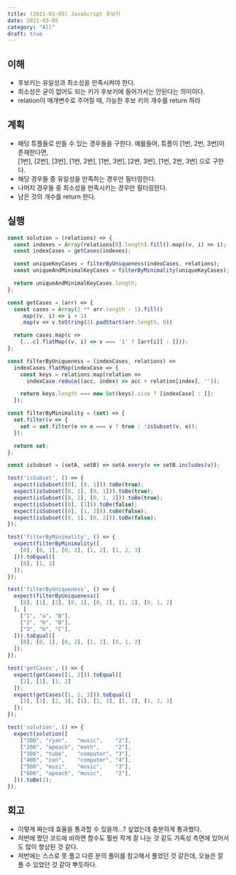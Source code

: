```yaml
---
title: (2021-03-05) JavaScript 후보키
date: 2021-03-05
category: "All"
draft: true
---
```


## 이해

- 후보키는 유일성과 최소성을 만족시켜야 한다.
- 최소성은 굳이 없어도 되는 키가 후보키에 들어가서는 안된다는 의미이다.
- relation이 매개변수로 주어질 때, 가능한 후보 키의 개수를 return 하라

## 계획

- 해당 튜플들로 만들 수 있는 경우들을 구한다. 예를들어, 튜플이 [1번, 2번, 3번]이 존재한다면,  
  [1번], [2번], [3번], [1번, 2번], [1번, 3번], [2번, 3번], [1번, 2번, 3번] 으로 구한다.
- 해당 경우들 중 유일성을 만족하는 경우만 필터링한다.
- 나머지 경우들 중 최소성을 만족시키는 경우만 필터링한다.
- 남은 것의 개수를 return 한다.

## 실행

```js
const solution = (relations) => {
  const indexes = Array(relations[0].length).fill().map((v, i) => i);
  const indexCases = getCases(indexes);

  const uniqueKeyCases = filterByUniqueness(indexCases, relations);
  const uniqueAndMinimalKeyCases = filterByMinimality(uniqueKeyCases);

  return uniqueAndMinimalKeyCases.length;
};

const getCases = (arr) => {
  const cases = Array(2 ** arr.length - 1).fill()
    .map((v, i) => i + 1)
    .map(v => v.toString(2).padStart(arr.length, 0))

  return cases.map(c => 
    [...c].flatMap((v, i) => v === '1' ? [arr[i]] : []));
};

const filterByUniqueness = (indexCases, relations) =>
  indexCases.flatMap(indexCase => {
    const keys = relations.map(relation =>
      indexCase.reduce((acc, index) => acc + relation[index], ''));

    return keys.length === new Set(keys).size ? [indexCase] : [];
  });

const filterByMinimality = (set) => {
  set.filter(v => {
    set = set.filter(e => e === v ? true : !isSubset(v, e));
  });

  return set;
};

const isSubset = (setA, setB) => setA.every(v => setB.includes(v));

test('isSubset', () => {
  expect(isSubset([0], [0, 1])).toBe(true);
  expect(isSubset([0, 1], [0, 1])).toBe(true);
  expect(isSubset([0, 2], [0, 1, 2])).toBe(true);
  expect(isSubset([0], [1])).toBe(false);
  expect(isSubset([0], [1, 2])).toBe(false);
  expect(isSubset([0, 1], [0, 2])).toBe(false);
});

test('filterByMinimality', () => {
  expect(filterByMinimality([
    [0], [0, 1], [0, 2], [1, 2], [1, 2, 3]
  ])).toEqual([
    [0], [1, 2]
  ]);
});

test('filterByUniqueness', () => {
  expect(filterByUniqueness([
    [0], [1], [2], [0, 1], [0, 2], [1, 2], [0, 1, 2]
  ], [
    ["1", "a", "B"],
    ["2", "b", "B"],
    ["3", "b", "C"],
  ])).toEqual([
    [0], [0, 1], [0, 2], [1, 2], [0, 1, 2]
  ]);
});

test('getCases', () => {
  expect(getCases([1, 2])).toEqual([
    [2], [1], [1, 2]
  ]);
  expect(getCases([1, 2, 3])).toEqual([
    [3], [2], [2, 3], [1], [1, 3], [1, 2], [1, 2, 3]
  ]);
});

test('solution', () => {
  expect(solution([
    ["100", "ryan",   "music",    "2"],
    ["200", "apeach", "math",     "2"],
    ["300", "tube",   "computer", "3"],
    ["400", "con",    "computer", "4"],
    ["500", "muzi",   "music",    "3"],
    ["600", "apeach", "music",    "2"],
  ])).toBe(2);
});
```

## 회고

- 이렇게 짜는데 효율을 통과할 수 있을까...? 싶었는데 충분하게 통과했다.
- 저번에 짰던 코드에 비하면 함수도 훨씬 작게 잘 나눈 것 같도 가독성 측면에 있어서도 많이 향상된 것 같다.
- 저번에는 스스로 못 풀고 다른 분의 풀이를 참고해서 풀었던 것 같은데, 오늘은 잘 풀 수 있었던 것 같아 뿌듯하다.
